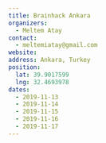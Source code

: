 ```yaml
---
title: Brainhack Ankara
organizers:
  - Meltem Atay
contact:
  - meltemiatay@gmail.com
website: 
address: Ankara, Turkey
position:
  lat: 39.9017599
  lng: 32.4693978
dates:
  - 2019-11-13
  - 2019-11-14
  - 2019-11-15
  - 2019-11-16
  - 2019-11-17
---
```

